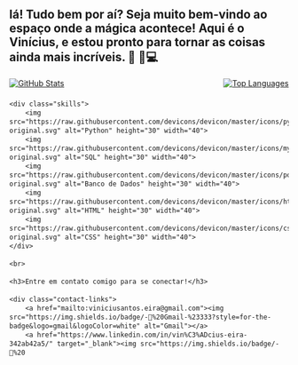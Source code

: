 ## lá! Tudo bem por aí? Seja muito bem-vindo ao espaço onde a mágica acontece! Aqui é o Vinícius, e estou pronto para tornar as coisas ainda mais incríveis. 🚀 🐍💻

<!DOCTYPE html>
<html lang="pt-br">
<head>
    <meta charset="UTF-8">
    <meta name="viewport" content="width=device-width, initial-scale=1.0">
    <title>Perfil do Vinícius</title>
    <style>
        /* Adicione estilos CSS personalizados aqui */
        .github-stats {
            display: flex;
            justify-content: space-between;
            margin-bottom: 20px;
        }
        .github-stats img {
            width: 45%;
        }
        .skills {
            margin-top: 20px;
        }
        .skills img {
            margin: 0 5px;
        }
        .contact-links {
            margin-top: 20px;
        }
        .contact-links a {
            margin-right: 10px;
        }
    </style>
</head>
<body>
    <div class="github-stats">
        <a href="https://github.com/Vinicius-Eira">
            <img src="https://github-readme-stats.vercel.app/api?username=Vinicius-Eira&show_icons=true&theme=tokyonight&include_all_commits=true&count_private=true" alt="GitHub Stats">
        </a>
        <a href="https://github.com/Vinicius-Eira">
            <img src="https://github-readme-stats.vercel.app/api/top-langs/?username=Vinicius-Eira&layout=compact&langs_count=6&theme=tokyonight" alt="Top Languages">
        </a>
    </div>

    <div class="skills">
        <img src="https://raw.githubusercontent.com/devicons/devicon/master/icons/python/python-original.svg" alt="Python" height="30" width="40">
        <img src="https://raw.githubusercontent.com/devicons/devicon/master/icons/mysql/mysql-original.svg" alt="SQL" height="30" width="40">
        <img src="https://raw.githubusercontent.com/devicons/devicon/master/icons/postgresql/postgresql-original.svg" alt="Banco de Dados" height="30" width="40">
        <img src="https://raw.githubusercontent.com/devicons/devicon/master/icons/html5/html5-original.svg" alt="HTML" height="30" width="40">
        <img src="https://raw.githubusercontent.com/devicons/devicon/master/icons/css3/css3-original.svg" alt="CSS" height="30" width="40">
    </div>

    <br>

    <h3>Entre em contato comigo para se conectar!</h3>
    
    <div class="contact-links"> 
        <a href="mailto:viniciusantos.eira@gmail.com"><img src="https://img.shields.io/badge/-📧%20Gmail-%23333?style=for-the-badge&logo=gmail&logoColor=white" alt="Gmail"></a>
        <a href="https://www.linkedin.com/in/vin%C3%ADcius-eira-342ab42a5/" target="_blank"><img src="https://img.shields.io/badge/-🔗%20

